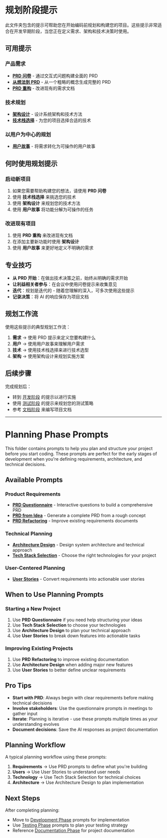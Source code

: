 # 规划阶段提示

此文件夹包含的提示可帮助您在开始编码前规划和构建您的项目。这些提示非常适合在开发早期阶段，当您正在定义需求、架构和技术决策时使用。

## 可用提示

### 产品需求
- **[PRD 问卷](./prd-questionnaire.md)** - 通过交互式问题构建全面的 PRD
- **[从想法到 PRD](./prd-from-idea.md)** - 从一个粗略的概念生成完整的 PRD
- **[PRD 重构](./prd-refactor-existing.md)** - 改进现有的需求文档

### 技术规划
- **[架构设计](./architecture-design.md)** - 设计系统架构和技术方法
- **[技术栈选择](./tech-stack-selection.md)** - 为您的项目选择合适的技术

### 以用户为中心的规划
- **[用户故事](./user-stories.md)** - 将需求转化为可操作的用户故事

## 何时使用规划提示

### 启动新项目
1. 如果您需要帮助构建您的想法，请使用 **PRD 问卷**
2. 使用 **技术栈选择** 来挑选您的技术
3. 使用 **架构设计** 来规划您的技术方法
4. 使用 **用户故事** 将功能分解为可操作的任务

### 改进现有项目
1. 使用 **PRD 重构** 来改进现有文档
2. 在添加主要新功能时使用 **架构设计**
3. 使用 **用户故事** 来更好地定义不明确的需求

## 专业技巧

- **从 PRD 开始**：在做出技术决策之前，始终从明确的需求开始
- **让利益相关者参与**：在会议中使用问卷提示来收集意见
- **迭代**：规划是迭代的 - 随着您理解的深入，可多次使用这些提示
- **记录决策**：将 AI 的响应保存为项目文档

## 规划工作流

使用这些提示的典型规划工作流：

1. **需求** → 使用 PRD 提示来定义您要构建什么
2. **用户** → 使用用户故事来理解用户需求
3. **技术** → 使用技术栈选择来进行技术选型
4. **架构** → 使用架构设计来规划实施方案

## 后续步骤

完成规划后：
- 转到 [开发阶段](../development/) 的提示以进行实施
- 使用 [测试阶段](../testing/) 的提示来规划您的测试策略
- 参考 [文档阶段](../documentation/) 来编写项目文档

---
# Planning Phase Prompts

This folder contains prompts to help you plan and structure your project before you start coding. These prompts are perfect for the early stages of development when you're defining requirements, architecture, and technical decisions.

##  Available Prompts

### Product Requirements
- **[PRD Questionnaire](./prd-questionnaire.md)** - Interactive questions to build a comprehensive PRD
- **[PRD from Idea](./prd-from-idea.md)** - Generate a complete PRD from a rough concept  
- **[PRD Refactoring](./prd-refactor-existing.md)** - Improve existing requirements documents

### Technical Planning
- **[Architecture Design](./architecture-design.md)** - Design system architecture and technical approach
- **[Tech Stack Selection](./tech-stack-selection.md)** - Choose the right technologies for your project

### User-Centered Planning
- **[User Stories](./user-stories.md)** - Convert requirements into actionable user stories

##  When to Use Planning Prompts

### Starting a New Project
1. Use **PRD Questionnaire** if you need help structuring your ideas
2. Use **Tech Stack Selection** to choose your technologies
3. Use **Architecture Design** to plan your technical approach
4. Use **User Stories** to break down features into actionable tasks

### Improving Existing Projects
1. Use **PRD Refactoring** to improve existing documentation
2. Use **Architecture Design** when adding major new features
3. Use **User Stories** to better define unclear requirements

##  Pro Tips

- **Start with PRD**: Always begin with clear requirements before making technical decisions
- **Involve stakeholders**: Use the questionnaire prompts in meetings to gather input
- **Iterate**: Planning is iterative - use these prompts multiple times as your understanding evolves
- **Document decisions**: Save the AI responses as project documentation

##  Planning Workflow

A typical planning workflow using these prompts:

1. **Requirements** → Use PRD prompts to define what you're building
2. **Users** → Use User Stories to understand user needs
3. **Technology** → Use Tech Stack Selection for technical choices  
4. **Architecture** → Use Architecture Design to plan implementation

##  Next Steps

After completing planning:
- Move to [Development Phase](../development/) prompts for implementation
- Use [Testing Phase](../testing/) prompts to plan your testing strategy
- Reference [Documentation Phase](../documentation/) for project documentation
